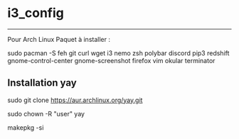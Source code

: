# i3_config
----------------------------------------------------------
Pour Arch Linux
Paquet à installer : 

sudo pacman -S feh git curl wget i3 nemo zsh polybar discord pip3 redshift gnome-control-center gnome-screenshot firefox vim okular terminator

## Installation yay

sudo git clone https://aur.archlinux.org/yay.git

sudo chown -R "user" yay

makepkg -si
